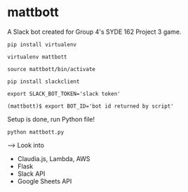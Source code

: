 # mattbott
A Slack bot created for Group 4's SYDE 162 Project 3 game.


```
pip install virtualenv
```
```
virtualenv mattbott
```
```
source mattbott/bin/activate
```
```
pip install slackclient
```
```
export SLACK_BOT_TOKEN='slack token'
```
```
(mattbott)$ export BOT_ID='bot id returned by script'
```

Setup is done, run Python file!
```
python mattbott.py
```


--> Look into 
 - Claudia.js, Lambda, AWS
 - Flask
 - Slack API
 - Google Sheets API
